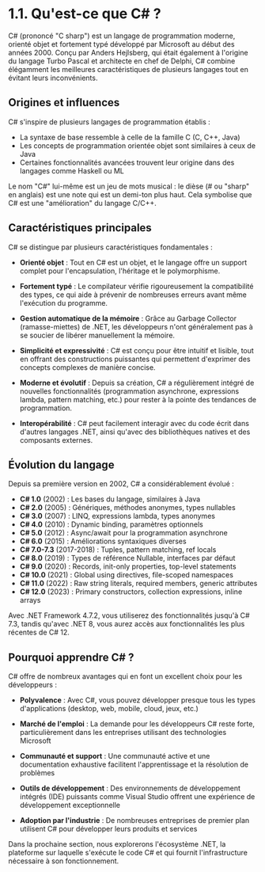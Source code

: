  # 1.1. Qu'est-ce que C# ?


C# (prononcé "C sharp") est un langage de programmation moderne, orienté objet et fortement typé développé par Microsoft au début des années 2000. Conçu par Anders Hejlsberg, qui était également à l'origine du langage Turbo Pascal et architecte en chef de Delphi, C# combine élégamment les meilleures caractéristiques de plusieurs langages tout en évitant leurs inconvénients.

## Origines et influences

C# s'inspire de plusieurs langages de programmation établis :
- La syntaxe de base ressemble à celle de la famille C (C, C++, Java)
- Les concepts de programmation orientée objet sont similaires à ceux de Java
- Certaines fonctionnalités avancées trouvent leur origine dans des langages comme Haskell ou ML

Le nom "C#" lui-même est un jeu de mots musical : le dièse (# ou "sharp" en anglais) est une note qui est un demi-ton plus haut. Cela symbolise que C# est une "amélioration" du langage C/C++.

## Caractéristiques principales

C# se distingue par plusieurs caractéristiques fondamentales :

- **Orienté objet** : Tout en C# est un objet, et le langage offre un support complet pour l'encapsulation, l'héritage et le polymorphisme.

- **Fortement typé** : Le compilateur vérifie rigoureusement la compatibilité des types, ce qui aide à prévenir de nombreuses erreurs avant même l'exécution du programme.

- **Gestion automatique de la mémoire** : Grâce au Garbage Collector (ramasse-miettes) de .NET, les développeurs n'ont généralement pas à se soucier de libérer manuellement la mémoire.

- **Simplicité et expressivité** : C# est conçu pour être intuitif et lisible, tout en offrant des constructions puissantes qui permettent d'exprimer des concepts complexes de manière concise.

- **Moderne et évolutif** : Depuis sa création, C# a régulièrement intégré de nouvelles fonctionnalités (programmation asynchrone, expressions lambda, pattern matching, etc.) pour rester à la pointe des tendances de programmation.

- **Interopérabilité** : C# peut facilement interagir avec du code écrit dans d'autres langages .NET, ainsi qu'avec des bibliothèques natives et des composants externes.

## Évolution du langage

Depuis sa première version en 2002, C# a considérablement évolué :

- **C# 1.0** (2002) : Les bases du langage, similaires à Java
- **C# 2.0** (2005) : Génériques, méthodes anonymes, types nullables
- **C# 3.0** (2007) : LINQ, expressions lambda, types anonymes
- **C# 4.0** (2010) : Dynamic binding, paramètres optionnels
- **C# 5.0** (2012) : Async/await pour la programmation asynchrone
- **C# 6.0** (2015) : Améliorations syntaxiques diverses
- **C# 7.0-7.3** (2017-2018) : Tuples, pattern matching, ref locals
- **C# 8.0** (2019) : Types de référence Nullable, interfaces par défaut
- **C# 9.0** (2020) : Records, init-only properties, top-level statements
- **C# 10.0** (2021) : Global using directives, file-scoped namespaces
- **C# 11.0** (2022) : Raw string literals, required members, generic attributes
- **C# 12.0** (2023) : Primary constructors, collection expressions, inline arrays

Avec .NET Framework 4.7.2, vous utiliserez des fonctionnalités jusqu'à C# 7.3, tandis qu'avec .NET 8, vous aurez accès aux fonctionnalités les plus récentes de C# 12.

## Pourquoi apprendre C# ?

C# offre de nombreux avantages qui en font un excellent choix pour les développeurs :

- **Polyvalence** : Avec C#, vous pouvez développer presque tous les types d'applications (desktop, web, mobile, cloud, jeux, etc.)

- **Marché de l'emploi** : La demande pour les développeurs C# reste forte, particulièrement dans les entreprises utilisant des technologies Microsoft

- **Communauté et support** : Une communauté active et une documentation exhaustive facilitent l'apprentissage et la résolution de problèmes

- **Outils de développement** : Des environnements de développement intégrés (IDE) puissants comme Visual Studio offrent une expérience de développement exceptionnelle

- **Adoption par l'industrie** : De nombreuses entreprises de premier plan utilisent C# pour développer leurs produits et services

Dans la prochaine section, nous explorerons l'écosystème .NET, la plateforme sur laquelle s'exécute le code C# et qui fournit l'infrastructure nécessaire à son fonctionnement.
